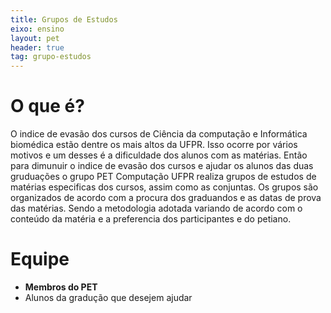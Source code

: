 ```yaml
---
title: Grupos de Estudos
eixo: ensino
layout: pet
header: true
tag: grupo-estudos
---
```


# O que é?
O indice de evasão dos cursos de Ciência da computação e Informática biomédica estão dentre os mais altos da UFPR. Isso ocorre por vários motivos e um desses é a dificuldade dos alunos com as matérias. Então para dimunuir o indice de evasão dos cursos e ajudar os alunos das duas gruduações o grupo PET Computação UFPR realiza grupos de estudos de matérias especificas dos cursos, assim como as conjuntas.
Os grupos são organizados de acordo com a procura dos graduandos e as datas de prova das matérias. Sendo a metodologia adotada variando de acordo com o conteúdo da matéria e a preferencia dos participantes e do petiano.  

# Equipe
* **Membros do PET**
* Alunos da gradução que desejem ajudar
